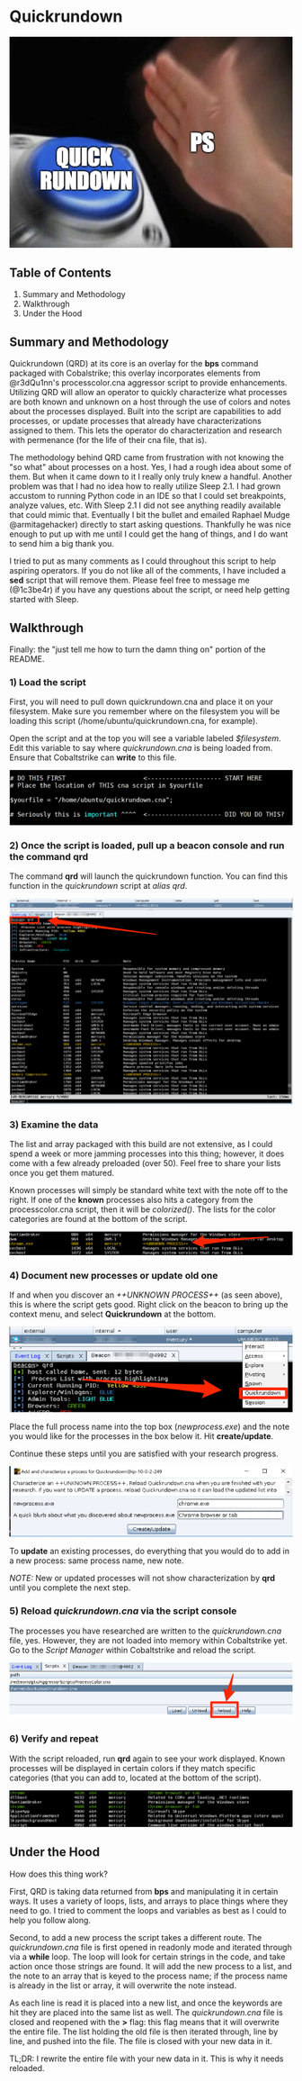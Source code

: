 # Quickrundown

![alt text](https://raw.githubusercontent.com/1c3be4r/stash/master/quickrundown.png "QRD")

## Table of Contents
1. Summary and Methodology
2. Walkthrough
3. Under the Hood


## Summary and Methodology

Quickrundown (QRD) at its core is an overlay for the **bps** command packaged with Cobalstrike; this overlay incorporates elements from @r3dQu1nn's processcolor.cna aggressor script to provide enhancements. Utilizing QRD will allow an operator to quickly characterize what processes are both known and unknown on a host through the use of colors and notes about the processes displayed. Built into the script are capabilities to add processes, or update processes that already have characterizations assigned to them. This lets the operator do characterization and research with permenance (for the life of their cna file, that is). 

The methodology behind QRD came from frustration with not knowing the "so what" about processes on a host. Yes, I had a rough idea about some of them. But when it came down to it I really only truly knew a handful. Another problem was that I had no idea how to really utilize Sleep 2.1. I had grown accustom to running Python code in an IDE so that I could set breakpoints, analyze values, etc. With Sleep 2.1 I did not see anything readily available that could mimic that. Eventually I bit the bullet and emailed Raphael Mudge @armitagehacker) directly to start asking questions. Thankfully he was nice enough to put up with me until I could get the hang of things, and I do want to send him a big thank you.

I tried to put as many comments as I could throughout this script to help aspiring operators. If you do not like all of the comments, I have included a **sed** script that will remove them. Please feel free to message me (@1c3be4r) if you have any questions about the script, or need help getting started with Sleep.

## Walkthrough

Finally: the "just tell me how to turn the damn thing on" portion of the README. 

### 1) Load the script

First, you will need to pull down quickrundown.cna and place it on your filesystem. Make sure you remember where on the filesystem you will be loading this script (/home/ubuntu/quickrundown.cna, for example). 

Open the script and at the top you will see a variable labeled *$filesystem*. Edit this variable to say where *quickrundown.cna* is being loaded from. Ensure that Cobaltstrike can **write** to this file.

![alt text](https://raw.githubusercontent.com/1c3be4r/stash/master/step1.png "Step 1")

### 2) Once the script is loaded, pull up a beacon console and run the command **qrd**

The command **qrd** will launch the quickrundown function. You can find this function in the *quickrundown* script at *alias qrd*.

![alt text](https://raw.githubusercontent.com/1c3be4r/stash/master/step2_.png "Step 2")

### 3) Examine the data

The list and array packaged with this build are not extensive, as I could spend a week or more jamming processes into this thing; however, it does come with a few already preloaded (over 50). Feel free to share your lists once you get them matured. 

Known processes will simply be standard white text with the note off to the right. If one of the **known** processes also hits a category from the processcolor.cna script, then it will be *colorized()*. The lists for the color categories are found at the bottom of the script.

![alt text](https://raw.githubusercontent.com/1c3be4r/stash/master/step4_more.png "Step 3")

### 4) Document new processes or update old one

If and when you discover an *++UNKNOWN PROCESS++* (as seen above), this is where the script gets good. Right click on the beacon to bring up the context menu, and select **Quickrundown** at the bottom. 

![alt text](https://raw.githubusercontent.com/1c3be4r/stash/master/step3_.png "Step 4 also")

Place the full process name into the top box (*newprocess.exe*) and the note you would like for the processes in the box below it. Hit **create/update**.

Continue these steps until you are satisfied with your research progress.

![alt text](https://raw.githubusercontent.com/1c3be4r/stash/master/step4.png "Step 4")

To **update** an existing processes, do everything that you would do to add in a new process: same process name, new note. 

*NOTE:* New or updated processes will not show characterization by **qrd** until you complete the next step.

### 5) Reload *quickrundown.cna* via the script console

The processes you have researched are written to the *quickrundown.cna* file, yes. However, they are not loaded into memory within Cobaltstrike yet. Go to the *Script Manager* within Cobaltstrike and reload the script.

![alt text](https://raw.githubusercontent.com/1c3be4r/stash/master/step5.png "Step 5")

### 6) Verify and repeat

With the script reloaded, run **qrd** again to see your work displayed. Known processes will be displayed in certain colors if they match specific categories (that you can add to, located at the bottom of the script). 

![alt text](https://raw.githubusercontent.com/1c3be4r/stash/master/step6.png "Step 6")

## Under the Hood

How does this thing work? 

First, QRD is taking data returned from **bps** and manipulating it in certain ways. It uses a variety of loops, lists, and arrays to place things where they need to go. I tried to comment the loops and variables as best as I could to help you follow along.

Second, to add a new process the script takes a different route. The *quickrundown.cna* file is first opened in readonly mode and iterated through via a **while** loop. The loop will look for certain strings in the code, and take action once those strings are found. It will add the new process to a list, and the note to an array that is keyed to the process name; if the process name is already in the list or array, it will overwrite the note instead. 

As each line is read it is placed into a new list, and once the keywords are hit they are placed into the same list as well. The *quickrundown.cna* file is closed and reopened with the **>** flag: this flag means that it will overwrite the entire file. The list holding the old file is then iterated through, line by line, and pushed into the file. The file is closed with your new data in it. 

TL;DR: I rewrite the entire file with your new data in it. This is why it needs reloaded. 

